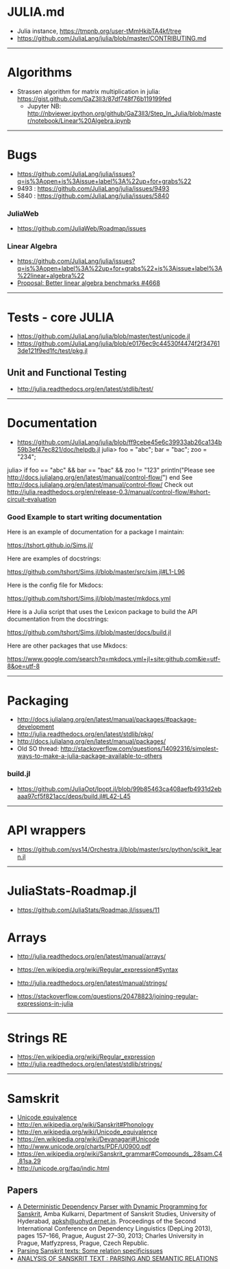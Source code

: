 # JULIA.md

* Julia instance, https://tmpnb.org/user-tMmHkibTA4kf/tree
* https://github.com/JuliaLang/julia/blob/master/CONTRIBUTING.md

----

# Algorithms
* Strassen algorithm for matrix multiplication in julia: https://gist.github.com/GaZ3ll3/87df748f76b119199fed
   - Jupyter NB: http://nbviewer.ipython.org/github/GaZ3ll3/Step_In_Julia/blob/master/notebook/Linear%20Algebra.ipynb

----

# Bugs
+ https://github.com/JuliaLang/julia/issues?q=is%3Aopen+is%3Aissue+label%3A%22up+for+grabs%22
+ 9493 : https://github.com/JuliaLang/julia/issues/9493
+ 5840 : https://github.com/JuliaLang/julia/issues/5840

### JuliaWeb
+ https://github.com/JuliaWeb/Roadmap/issues

### Linear Algebra 
+ https://github.com/JuliaLang/julia/issues?q=is%3Aopen+label%3A%22up+for+grabs%22+is%3Aissue+label%3A%22linear+algebra%22
+ [Proposal: Better linear algebra benchmarks #4668](https://github.com/JuliaLang/julia/issues/4668)

----

# Tests - core JULIA
* https://github.com/JuliaLang/julia/blob/master/test/unicode.jl
* https://github.com/JuliaLang/julia/blob/e0176ec9c44530f4474f2f347613de121f9ed1fc/test/pkg.jl
## Unit and Functional Testing
* http://julia.readthedocs.org/en/latest/stdlib/test/

----

# Documentation
* https://github.com/JuliaLang/julia/blob/ff9cebe45e6c39933ab26ca134b59b3ef47ec821/doc/helpdb.jl
julia> foo = "abc"; bar = "bac"; zoo = "234";

julia> if foo == "abc" && bar == "bac" && zoo != "123"
           println("Please see http://docs.julialang.org/en/latest/manual/control-flow/")
       end
See http://docs.julialang.org/en/latest/manual/control-flow/
Check out http://julia.readthedocs.org/en/release-0.3/manual/control-flow/#short-circuit-evaluation

### Good Example to start writing documentation
Here is an example of documentation for a package I maintain:

https://tshort.github.io/Sims.jl/

Here are examples of docstrings:

https://github.com/tshort/Sims.jl/blob/master/src/sim.jl#L1-L96

Here is the config file for Mkdocs:

https://github.com/tshort/Sims.jl/blob/master/mkdocs.yml

Here is a Julia script that uses the Lexicon package to build the API documentation from the docstrings:

https://github.com/tshort/Sims.jl/blob/master/docs/build.jl

Here are other packages that use Mkdocs:

https://www.google.com/search?q=mkdocs.yml+jl+site:github.com&ie=utf-8&oe=utf-8

----

# Packaging
+ http://docs.julialang.org/en/latest/manual/packages/#package-development
+ http://julia.readthedocs.org/en/latest/stdlib/pkg/
+ http://docs.julialang.org/en/latest/manual/packages/
+ Old SO thread: http://stackoverflow.com/questions/14092316/simplest-ways-to-make-a-julia-package-available-to-others

### build.jl
+ https://github.com/JuliaOpt/Ipopt.jl/blob/99b85463ca408aefb4931d2ebaaa97cf5f821acc/deps/build.jl#L42-L45


----

# API wrappers
+ https://github.com/svs14/Orchestra.jl/blob/master/src/python/scikit_learn.jl

----

# JuliaStats-Roadmap.jl
+ https://github.com/JuliaStats/Roadmap.jl/issues/11

# Arrays
+ http://julia.readthedocs.org/en/latest/manual/arrays/

+ https://en.wikipedia.org/wiki/Regular_expression#Syntax 
+ http://julia.readthedocs.org/en/latest/manual/strings/ 
+ https://stackoverflow.com/questions/20478823/joining-regular-expressions-in-julia

----

# Strings RE
+ https://en.wikipedia.org/wiki/Regular_expression
+ http://julia.readthedocs.org/en/latest/stdlib/strings/

----

# Samskrit

+ [Unicode equivalence](http://en.wikipedia.org/wiki/Unicode_equivalence)
+ http://en.wikipedia.org/wiki/Sanskrit#Phonology
+ http://en.wikipedia.org/wiki/Unicode_equivalence
+ https://en.wikipedia.org/wiki/Devanagari#Unicode
+ http://www.unicode.org/charts/PDF/U0900.pdf
+ https://en.wikipedia.org/wiki/Sanskrit_grammar#Compounds_.28sam.C4.81sa.29
+ http://unicode.org/faq/indic.html

## Papers
+ [A Deterministic Dependency Parser with Dynamic Programming for Sanskrit](http://www.aclweb.org/anthology/W13-3718), Amba Kulkarni, Department of Sanskrit Studies, University of Hyderabad, <apksh@uohyd.ernet.in>. Proceedings of the Second International Conference on Dependency Linguistics (DepLing 2013), pages 157–166, Prague, August 27–30, 2013; Charles University in Prague, Matfyzpress, Prague, Czech Republic.
+ [Parsing Sanskrit texts: Some relation speciﬁcissues](http://www.academia.edu/2683988/Parsing_Sanskrit_texts_Some_relation_specific_issues)
+ [ANALYSIS OF SANSKRIT TEXT : PARSING AND SEMANTIC RELATIONS](http://sanskrit.inria.fr/Symposium/DOC/Behera.pdf)



